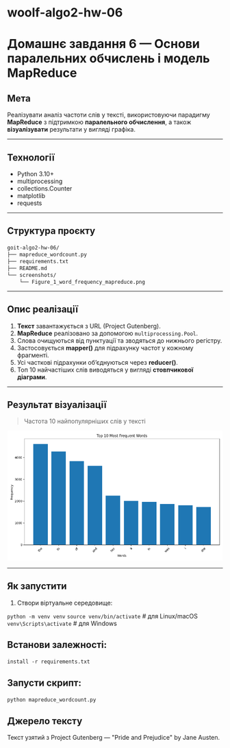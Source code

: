 # woolf-algo2-hw-06

# Домашнє завдання 6 — Основи паралельних обчислень і модель MapReduce

## Мета

Реалізувати аналіз частоти слів у тексті, використовуючи парадигму **MapReduce** з підтримкою **паралельного обчислення**, а також **візуалізувати** результати у вигляді графіка.

---

## Технології

- Python 3.10+
- multiprocessing
- collections.Counter
- matplotlib
- requests

---

## Структура проєкту
```
goit-algo2-hw-06/
├── mapreduce_wordcount.py
├── requirements.txt
├── README.md
└── screenshots/
    └── Figure_1_word_frequency_mapreduce.png
```

---

## Опис реалізації

1. **Текст** завантажується з URL (Project Gutenberg).
2. **MapReduce** реалізовано за допомогою `multiprocessing.Pool`.
3. Слова очищуються від пунктуації та зводяться до нижнього регістру.
4. Застосовується **mapper()** для підрахунку частот у кожному фрагменті.
5. Усі часткові підрахунки об’єднуються через **reducer()**.
6. Топ 10 найчастіших слів виводяться у вигляді **стовпчикової діаграми**.

---

## Результат візуалізації

> Частота 10 найпопулярніших слів у тексті

![Частота слів у тексті MapReduce](./screenshots/Figure_1_word_frequency_mapreduce.png)

---

## Як запустити

1. Створи віртуальне середовище:

`python -m venv venv`
`source venv/bin/activate`  # для Linux/macOS
`venv\Scripts\activate`   # для Windows

## Встанови залежності:

`install -r requirements.txt`

## Запусти скрипт:

`python mapreduce_wordcount.py`

## Джерело тексту

Текст узятий з Project Gutenberg — "Pride and Prejudice" by Jane Austen.